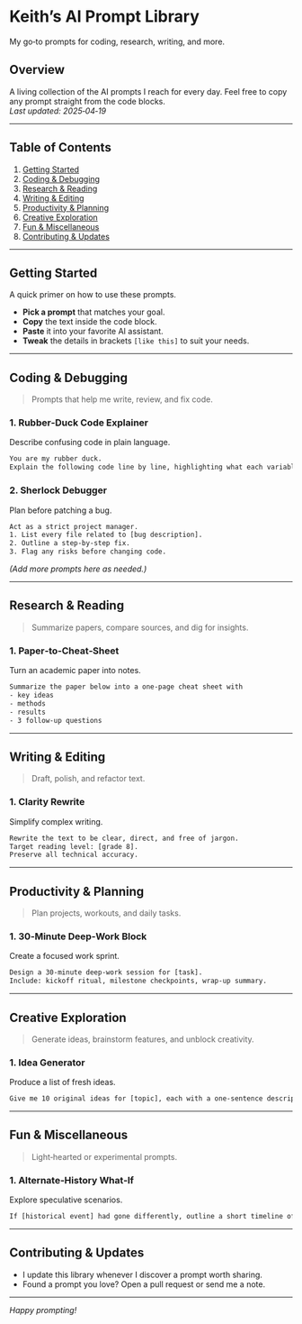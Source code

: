 # Keith’s AI Prompt Library
My go‑to prompts for coding, research, writing, and more.

## Overview
A living collection of the AI prompts I reach for every day. Feel free to copy any prompt straight from the code blocks.  
*Last updated: 2025‑04‑19* 

---

## Table of Contents
1. [Getting Started](#getting-started)
2. [Coding & Debugging](#coding--debugging)
3. [Research & Reading](#research--reading)
4. [Writing & Editing](#writing--editing)
5. [Productivity & Planning](#productivity--planning)
6. [Creative Exploration](#creative-exploration)
7. [Fun & Miscellaneous](#fun--miscellaneous)
8. [Contributing & Updates](#contributing--updates)

---

## Getting Started
A quick primer on how to use these prompts.
- **Pick a prompt** that matches your goal.  
- **Copy** the text inside the code block.  
- **Paste** it into your favorite AI assistant.  
- **Tweak** the details in brackets `[like this]` to suit your needs.

---

## Coding & Debugging
> Prompts that help me write, review, and fix code.

### 1. Rubber‑Duck Code Explainer
Describe confusing code in plain language.

```txt
You are my rubber duck.  
Explain the following code line by line, highlighting what each variable does and any hidden side effects:  
```

### 2. Sherlock Debugger
Plan before patching a bug.

```txt
Act as a strict project manager.  
1. List every file related to [bug description].  
2. Outline a step‑by‑step fix.  
3. Flag any risks before changing code.  
```

*(Add more prompts here as needed.)*

---

## Research & Reading
> Summarize papers, compare sources, and dig for insights.

### 1. Paper‑to‑Cheat‑Sheet
Turn an academic paper into notes.

```txt
Summarize the paper below into a one‑page cheat sheet with  
- key ideas  
- methods  
- results  
- 3 follow‑up questions  
```

---

## Writing & Editing
> Draft, polish, and refactor text.

### 1. Clarity Rewrite
Simplify complex writing.

```txt
Rewrite the text to be clear, direct, and free of jargon.  
Target reading level: [grade 8].  
Preserve all technical accuracy.  
```

---

## Productivity & Planning
> Plan projects, workouts, and daily tasks.

### 1. 30‑Minute Deep‑Work Block
Create a focused work sprint.

```txt
Design a 30‑minute deep‑work session for [task].  
Include: kickoff ritual, milestone checkpoints, wrap‑up summary.  
```

---

## Creative Exploration
> Generate ideas, brainstorm features, and unblock creativity.

### 1. Idea Generator
Produce a list of fresh ideas.

```txt
Give me 10 original ideas for [topic], each with a one‑sentence description and a potential first step.  
```

---

## Fun & Miscellaneous
> Light‑hearted or experimental prompts.

### 1. Alternate‑History What‑If
Explore speculative scenarios.

```txt
If [historical event] had gone differently, outline a short timeline of the next 50 years and one surprising consequence.  
```

---

## Contributing & Updates
- I update this library whenever I discover a prompt worth sharing.  
- Found a prompt you love? Open a pull request or send me a note.

---

*Happy prompting!*
